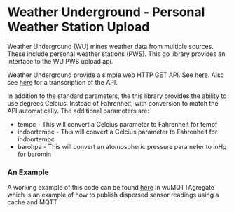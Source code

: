 # Weather Underground - Personal Weather Station Upload

Weather Underground (WU) mines weather data from multiple sources. These include personal weather stations (PWS). This go library provides an interface to the WU PWS upload api.

Weather Underground provide a simple web HTTP GET API. See [here](http://wiki.wunderground.com/index.php/PWS_-_Upload_Protocol). Also see [here](./API.md) for a transcription of the API.

In addition to the standard parameters, the this library provides the ability to use degrees Celcius. Instead of Fahrenheit, with conversion to match the API automatically. The additional parameters are:
  - tempc - This will convert a Celcius parameter to Fahrenheit for tempf
  - indoortempc - This will convert a Celcius parameter to Fahrenheit for indoortempc
  - barohpa - This will convert an atomospheric pressure parameter to inHg for baromin

### An Example

A working example of this code can be found [here](https://github.com/danward79/wuMQTTAgregate) in wuMQTTAgregate which is an example of how to publish dispersed sensor readings using a cache and MQTT
